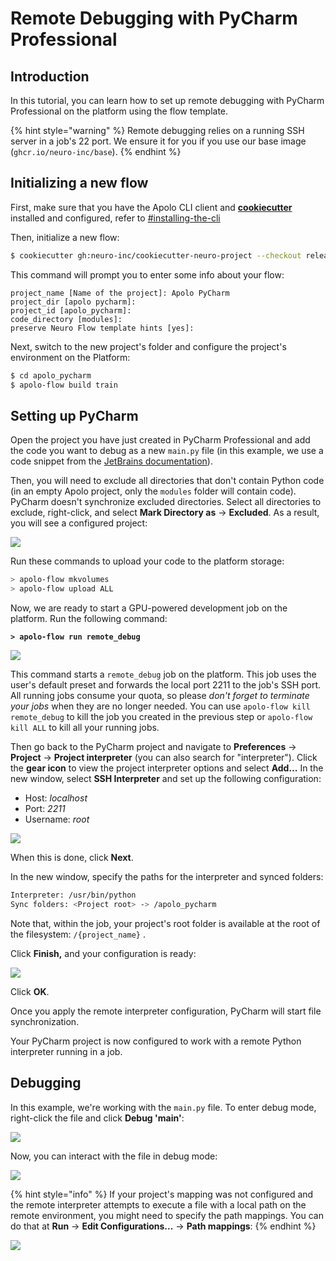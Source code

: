 # Remote Debugging with PyCharm Professional

## Introduction

In this tutorial, you can learn how to set up remote debugging with PyCharm Professional on the platform using the flow template.

{% hint style="warning" %}
Remote debugging relies on a running SSH server in a job's 22 port. We ensure it for you if you use our base image (`ghcr.io/neuro-inc/base`).
{% endhint %}

## Initializing a new flow

First, make sure that you have the Apolo CLI client and [**cookiecutter**](https://github.com/cookiecutter/cookiecutter) installed and configured, refer to [#installing-the-cli](../../first-steps/getting-started.md#installing-the-cli "mention")

Then, initialize a new flow:

```bash
$ cookiecutter gh:neuro-inc/cookiecutter-neuro-project --checkout release
```

This command will prompt you to enter some info about your flow:

```
project_name [Name of the project]: Apolo PyCharm
project_dir [apolo pycharm]:
project_id [apolo_pycharm]:
code_directory [modules]:
preserve Neuro Flow template hints [yes]:
```

Next, switch to the new project's folder and configure the project's environment on the Platform:

```bash
$ cd apolo_pycharm 
$ apolo-flow build train
```

## Setting up PyCharm

Open the project you have just created in PyCharm Professional and add the code you want to debug as a new `main.py` file (in this example, we use a code snippet from the [JetBrains documentation](https://www.jetbrains.com/help/pycharm/remote-debugging-with-product.html)).

Then, you will need to exclude all directories that don't contain Python code (in an empty Apolo project, only the `modules` folder will contain code). PyCharm doesn't synchronize excluded directories. Select all directories to exclude, right-click, and select **Mark Directory as** -> **Excluded**. As a result, you will see a configured project:

![](<../../.gitbook/assets/image (243).png>)

Run these commands to upload your code to the platform storage:

```bash
> apolo-flow mkvolumes
> apolo-flow upload ALL
```

Now, we are ready to start a GPU-powered development job on the platform. Run the following command:

<pre class="language-bash"><code class="lang-bash"><strong>> apolo-flow run remote_debug
</strong></code></pre>

![](<../../.gitbook/assets/image (249).png>)

This command starts a `remote_debug` job on the platform. This job uses the user's default preset and forwards the local port 2211 to the job's SSH port. All running jobs consume your quota, so please _don't forget to terminate your jobs_ when they are no longer needed. You can use `apolo-flow kill remote_debug` to kill the job you created in the previous step or `apolo-flow kill ALL` to kill all your running jobs.

Then go back to the PyCharm project and navigate to **Preferences** -> **Project** -> **Project interpreter** (you can also search for "interpreter"). Click the **gear icon** to view the project interpreter options and select **Add...** In the new window, select **SSH Interpreter** and set up the following configuration:

* Host: _localhost_
* Port: _2211_
* Username: _root_

![](<../../.gitbook/assets/image (241).png>)

When this is done, click **Next**.

In the new window, specify the paths for the interpreter and synced folders:

```bash
Interpreter: /usr/bin/python
Sync folders: <Project root> -> /apolo_pycharm
```

Note that, within the job, your project's root folder is available at the root of the filesystem: `/{project_name}` .&#x20;

Click **Finish,** and your configuration is ready:

![](<../../.gitbook/assets/image (242).png>)

Click **OK**.

Once you apply the remote interpreter configuration, PyCharm will start file synchronization.

Your PyCharm project is now configured to work with a remote Python interpreter running in a job.&#x20;

## Debugging

In this example, we're working with the `main.py` file. To enter debug mode, right-click the file and click **Debug 'main'**:

![](<../../.gitbook/assets/image (233).png>)

Now, you can interact with the file in debug mode: 

![](<../../.gitbook/assets/image (246).png>)

{% hint style="info" %}
If your project's mapping was not configured and the remote interpreter attempts to execute a file with a local path on the remote environment, you might need to specify the path mappings. You can do that at **Run** -> **Edit Configurations...** -> **Path mappings**:
{% endhint %}

![](<../../.gitbook/assets/image (235).png>)
